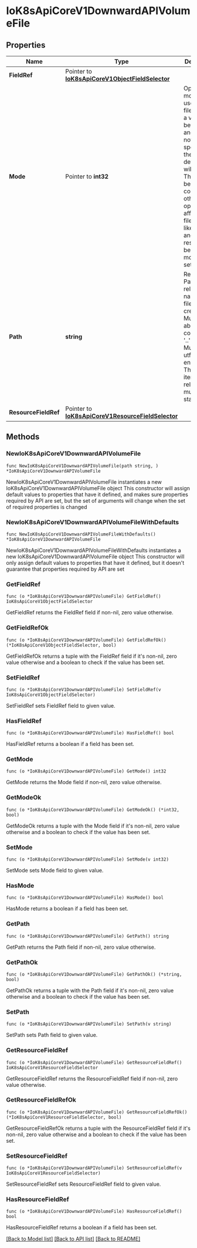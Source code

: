 # IoK8sApiCoreV1DownwardAPIVolumeFile

## Properties

Name | Type | Description | Notes
------------ | ------------- | ------------- | -------------
**FieldRef** | Pointer to [**IoK8sApiCoreV1ObjectFieldSelector**](IoK8sApiCoreV1ObjectFieldSelector.md) |  | [optional] 
**Mode** | Pointer to **int32** | Optional: mode bits to use on this file, must be a value between 0 and 0777. If not specified, the volume defaultMode will be used. This might be in conflict with other options that affect the file mode, like fsGroup, and the result can be other mode bits set. | [optional] 
**Path** | **string** | Required: Path is  the relative path name of the file to be created. Must not be absolute or contain the &#39;..&#39; path. Must be utf-8 encoded. The first item of the relative path must not start with &#39;..&#39; | 
**ResourceFieldRef** | Pointer to [**IoK8sApiCoreV1ResourceFieldSelector**](IoK8sApiCoreV1ResourceFieldSelector.md) |  | [optional] 

## Methods

### NewIoK8sApiCoreV1DownwardAPIVolumeFile

`func NewIoK8sApiCoreV1DownwardAPIVolumeFile(path string, ) *IoK8sApiCoreV1DownwardAPIVolumeFile`

NewIoK8sApiCoreV1DownwardAPIVolumeFile instantiates a new IoK8sApiCoreV1DownwardAPIVolumeFile object
This constructor will assign default values to properties that have it defined,
and makes sure properties required by API are set, but the set of arguments
will change when the set of required properties is changed

### NewIoK8sApiCoreV1DownwardAPIVolumeFileWithDefaults

`func NewIoK8sApiCoreV1DownwardAPIVolumeFileWithDefaults() *IoK8sApiCoreV1DownwardAPIVolumeFile`

NewIoK8sApiCoreV1DownwardAPIVolumeFileWithDefaults instantiates a new IoK8sApiCoreV1DownwardAPIVolumeFile object
This constructor will only assign default values to properties that have it defined,
but it doesn't guarantee that properties required by API are set

### GetFieldRef

`func (o *IoK8sApiCoreV1DownwardAPIVolumeFile) GetFieldRef() IoK8sApiCoreV1ObjectFieldSelector`

GetFieldRef returns the FieldRef field if non-nil, zero value otherwise.

### GetFieldRefOk

`func (o *IoK8sApiCoreV1DownwardAPIVolumeFile) GetFieldRefOk() (*IoK8sApiCoreV1ObjectFieldSelector, bool)`

GetFieldRefOk returns a tuple with the FieldRef field if it's non-nil, zero value otherwise
and a boolean to check if the value has been set.

### SetFieldRef

`func (o *IoK8sApiCoreV1DownwardAPIVolumeFile) SetFieldRef(v IoK8sApiCoreV1ObjectFieldSelector)`

SetFieldRef sets FieldRef field to given value.

### HasFieldRef

`func (o *IoK8sApiCoreV1DownwardAPIVolumeFile) HasFieldRef() bool`

HasFieldRef returns a boolean if a field has been set.

### GetMode

`func (o *IoK8sApiCoreV1DownwardAPIVolumeFile) GetMode() int32`

GetMode returns the Mode field if non-nil, zero value otherwise.

### GetModeOk

`func (o *IoK8sApiCoreV1DownwardAPIVolumeFile) GetModeOk() (*int32, bool)`

GetModeOk returns a tuple with the Mode field if it's non-nil, zero value otherwise
and a boolean to check if the value has been set.

### SetMode

`func (o *IoK8sApiCoreV1DownwardAPIVolumeFile) SetMode(v int32)`

SetMode sets Mode field to given value.

### HasMode

`func (o *IoK8sApiCoreV1DownwardAPIVolumeFile) HasMode() bool`

HasMode returns a boolean if a field has been set.

### GetPath

`func (o *IoK8sApiCoreV1DownwardAPIVolumeFile) GetPath() string`

GetPath returns the Path field if non-nil, zero value otherwise.

### GetPathOk

`func (o *IoK8sApiCoreV1DownwardAPIVolumeFile) GetPathOk() (*string, bool)`

GetPathOk returns a tuple with the Path field if it's non-nil, zero value otherwise
and a boolean to check if the value has been set.

### SetPath

`func (o *IoK8sApiCoreV1DownwardAPIVolumeFile) SetPath(v string)`

SetPath sets Path field to given value.


### GetResourceFieldRef

`func (o *IoK8sApiCoreV1DownwardAPIVolumeFile) GetResourceFieldRef() IoK8sApiCoreV1ResourceFieldSelector`

GetResourceFieldRef returns the ResourceFieldRef field if non-nil, zero value otherwise.

### GetResourceFieldRefOk

`func (o *IoK8sApiCoreV1DownwardAPIVolumeFile) GetResourceFieldRefOk() (*IoK8sApiCoreV1ResourceFieldSelector, bool)`

GetResourceFieldRefOk returns a tuple with the ResourceFieldRef field if it's non-nil, zero value otherwise
and a boolean to check if the value has been set.

### SetResourceFieldRef

`func (o *IoK8sApiCoreV1DownwardAPIVolumeFile) SetResourceFieldRef(v IoK8sApiCoreV1ResourceFieldSelector)`

SetResourceFieldRef sets ResourceFieldRef field to given value.

### HasResourceFieldRef

`func (o *IoK8sApiCoreV1DownwardAPIVolumeFile) HasResourceFieldRef() bool`

HasResourceFieldRef returns a boolean if a field has been set.


[[Back to Model list]](../README.md#documentation-for-models) [[Back to API list]](../README.md#documentation-for-api-endpoints) [[Back to README]](../README.md)


